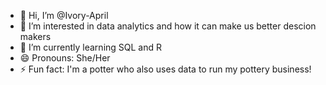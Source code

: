 - 👋 Hi, I’m @Ivory-April
- 👀 I’m interested in data analytics and how it can make us better descion makers
- 🌱 I’m currently learning SQL and R
- 😄 Pronouns: She/Her
- ⚡ Fun fact: I'm a potter who also uses data to run my pottery business!

<!---
Ivory-April/Ivory-April is a ✨ special ✨ repository because its `README.md` (this file) appears on your GitHub profile.
You can click the Preview link to take a look at your changes.
--->
